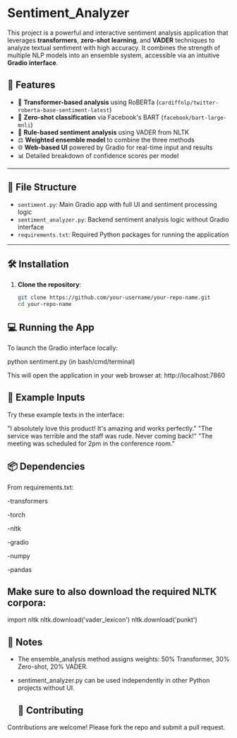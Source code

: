 # Sentiment_Analyzer

This project is a powerful and interactive sentiment analysis application that leverages **transformers**, **zero-shot learning**, and **VADER** techniques to analyze textual sentiment with high accuracy. It combines the strength of multiple NLP models into an ensemble system, accessible via an intuitive **Gradio interface**.

## 🚀 Features
- 🤖 **Transformer-based analysis** using RoBERTa (`cardiffnlp/twitter-roberta-base-sentiment-latest`)
- 🧠 **Zero-shot classification** via Facebook's BART (`facebook/bart-large-mnli`)
- 💬 **Rule-based sentiment analysis** using VADER from NLTK
- ⚖️ **Weighted ensemble model** to combine the three methods
- 🌐 **Web-based UI** powered by Gradio for real-time input and results
- 📊 Detailed breakdown of confidence scores per model

- ---

## 📁 File Structure

- `sentiment.py`: Main Gradio app with full UI and sentiment processing logic
- `sentiment_analyzer.py`: Backend sentiment analysis logic without Gradio interface
- `requirements.txt`: Required Python packages for running the application

---

## 🛠️ Installation

1. **Clone the repository**:
   ```bash
   git clone https://github.com/your-username/your-repo-name.git
   cd your-repo-name

 ##  💻 Running the App
To launch the Gradio interface locally:

python sentiment.py (in bash/cmd/terminal)

This will open the application in your web browser at:
http://localhost:7860

## 🧪 Example Inputs

Try these example texts in the interface:

"I absolutely love this product! It's amazing and works perfectly."
"The service was terrible and the staff was rude. Never coming back!"
"The meeting was scheduled for 2pm in the conference room."

## 📦 Dependencies

From requirements.txt:

-transformers

-torch

-nltk

-gradio

-numpy

-pandas

## Make sure to also download the required NLTK corpora:
import nltk
nltk.download('vader_lexicon')
nltk.download('punkt')

## 📌 Notes

- The ensemble_analysis method assigns weights: 50% Transformer, 30% Zero-shot, 20% VADER.

- sentiment_analyzer.py can be used independently in other Python projects without UI.

  ## 🤝 Contributing
  
Contributions are welcome! Please fork the repo and submit a pull request.


